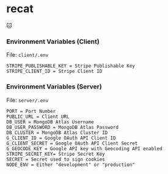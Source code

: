 # recat
🐱

### Environment Variables (Client)
File: `client/.env`
```
STRIPE_PUBLISHABLE_KEY = Stripe Publishable Key
STRIPE_CLIENT_ID = Stripe Client ID
```

### Environment Variables (Server)
File: `server/.env`
```
PORT = Port Number
PUBLIC_URL = Client URL
DB_USER = MongoDB Atlas Username
DB_USER_PASSWORD = MongoDB Atlas Password
DB_CLUSTER = MongoDB Atlas Cluster ID
G_CLIENT_ID = Google OAuth API Client ID
G_CLIENT_SECRET = Google OAuth API Client Secret
G_GEOCODE_KEY = Google API key with Geocoding API enabled
STRIPE_SECRET_KEY= Stripe Secret Key
SECRET = Secret used to sign cookies
NODE_ENV = Either "development" or "production"
```
